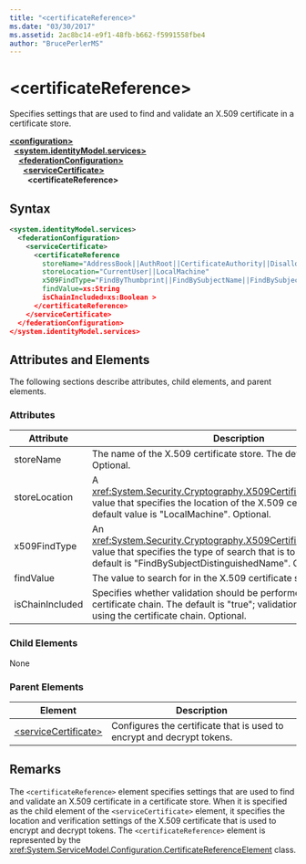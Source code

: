 ```yaml
---
title: "<certificateReference>"
ms.date: "03/30/2017"
ms.assetid: 2ac8bc14-e9f1-48fb-b662-f5991558fbe4
author: "BrucePerlerMS"
---
```

# \<certificateReference>
Specifies settings that are used to find and validate an X.509 certificate in a certificate store.  
  
[**\<configuration>**](../configuration-element.md)\
&nbsp;&nbsp;[**\<system.identityModel.services>**](system-identitymodel-services.md)\
&nbsp;&nbsp;&nbsp;&nbsp;[**\<federationConfiguration>**](federationconfiguration.md)\
&nbsp;&nbsp;&nbsp;&nbsp;&nbsp;&nbsp;[**\<serviceCertificate>**](servicecertificate.md)\
&nbsp;&nbsp;&nbsp;&nbsp;&nbsp;&nbsp;&nbsp;&nbsp;**\<certificateReference>**  
  
## Syntax  
  
```xml  
<system.identityModel.services>  
  <federationConfiguration>  
    <serviceCertificate>  
      <certificateReference
        storeName="AddressBook||AuthRoot||CertificateAuthority||Disallowed||My||Root||TrustedPeople||TrustedPublisher"  
        storeLocation="CurrentUser||LocalMachine"  
        x509FindType="FindByThumbprint||FindBySubjectName||FindBySubjectDistinguishedName||FindByIssuerName||FindByIssuerDistinguishedName||FindBySerialNumber||FindByTimeValid||FindByTimeNotYetValid||FindByTimeExpired||FindByTemplateName||FindByApplicationPolicy||FindByCertificatePolicy||FindByExtension||FindByKeyUsage||FindBySubjectKeyIdentifier"  
        findValue=xs:String  
        isChainIncluded=xs:Boolean >  
      </certificateReference>  
    </serviceCertificate>  
  </federationConfiguration>  
</system.identityModel.services>  
```  
  
## Attributes and Elements  
 The following sections describe attributes, child elements, and parent elements.  
  
### Attributes  
  
|Attribute|Description|  
|---------------|-----------------|  
|storeName|The name of the X.509 certificate store. The default is "My". Optional.|  
|storeLocation|A <xref:System.Security.Cryptography.X509Certificates.StoreLocation> value that specifies the location of the X.509 certificate store. The default value is "LocalMachine". Optional.|  
|x509FindType|An <xref:System.Security.Cryptography.X509Certificates.X509FindType> value that specifies the type of search that is to be executed. The default is "FindBySubjectDistinguishedName". Optional.|  
|findValue|The value to search for in the X.509 certificate store. Optional.|  
|isChainIncluded|Specifies whether validation should be performed by using the certificate chain. The default is "true"; validation is performed by using the certificate chain. Optional.|  
  
### Child Elements  
 None  
  
### Parent Elements  
  
|Element|Description|  
|-------------|-----------------|  
|[\<serviceCertificate>](servicecertificate.md)|Configures the certificate that is used to encrypt and decrypt tokens.|  
  
## Remarks  
 The `<certificateReference>` element specifies settings that are used to find and validate an X.509 certificate in a certificate store. When it is specified as the child element of the `<serviceCertificate>` element, it specifies the location and verification settings of the X.509 certificate that is used to encrypt and decrypt tokens. The `<certificateReference>` element is represented by the <xref:System.ServiceModel.Configuration.CertificateReferenceElement> class.
